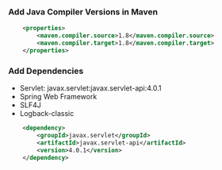 

### Add Java Compiler Versions in Maven

```xml
	<properties>
		<maven.compiler.source>1.8</maven.compiler.source>
		<maven.compiler.target>1.8</maven.compiler.target>
	</properties>
```

### Add Dependencies
* Servlet: javax.servlet:javax.servlet-api:4.0.1
* Spring Web Framework
* SLF4J
* Logback-classic


```xml
	<dependency>
		<groupId>javax.servlet</groupId>
		<artifactId>javax.servlet-api</artifactId>
		<version>4.0.1</version>
	</dependency>
	
	


```

